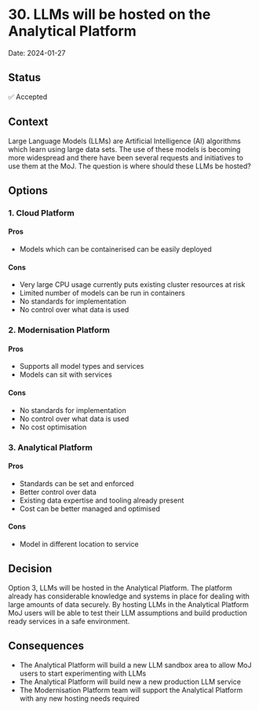 # 30. LLMs will be hosted on the Analytical Platform

Date: 2024-01-27

## Status

✅ Accepted

## Context

Large Language Models (LLMs) are Artificial Intelligence (AI) algorithms which learn using large data sets. The use of these models is becoming more widespread and there have been several requests and initiatives to use them at the MoJ. The question is where should these LLMs be hosted?

## Options

### 1. Cloud Platform

#### Pros

 - Models which can be containerised can be easily deployed

#### Cons

 - Very large CPU usage currently puts existing cluster resources at risk
 - Limited number of models can be run in containers
 - No standards for implementation
 - No control over what data is used

### 2. Modernisation Platform

#### Pros

 - Supports all model types and services
 - Models can sit with services

#### Cons

 - No standards for implementation
 - No control over what data is used
 - No cost optimisation

### 3. Analytical Platform

#### Pros

 - Standards can be set and enforced
 - Better control over data
 - Existing data expertise and tooling already present
 - Cost can be better managed and optimised

#### Cons

 - Model in different location to service

## Decision

Option 3, LLMs will be hosted in the Analytical Platform. The platform already has considerable knowledge and systems in place for dealing with large amounts of data securely. By hosting LLMs in the Analytical Platform MoJ users will be able to test their LLM assumptions and build production ready services in a safe environment.

## Consequences

 - The Analytical Platform will build a new LLM sandbox area to allow MoJ users to start experimenting with LLMs
 - The Analytical Platform will build new a new production LLM service
 - The Modernisation Platform team will support the Analytical Platform with any new hosting needs required
